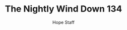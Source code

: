 ---
image: /assets/img/nwd/134_nwd_psalm_16_8_esv.png
title: The Nightly Wind Down 134
categories:
  - The Nightly Wind Down
author: Hope Staff
notes: The Nightly Wind Down 134
embed: >-
  EMBED_GOES_HERE
transcript: >-
  SOME LINES OF TEXT START HERE
---